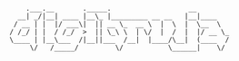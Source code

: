 ```
    .___.__       ._____.                   __        
  __| _/|__| ____ |__\_ |_________ __ __   |__|____   
 / __ | |  |/ ___\|  || __ \_  __ \  |  \  |  \__  \  
/ /_/ | |  / /_/  >  || \_\ \  | \/  |  /  |  |/ __ \_
\____ | |__\___  /|__||___  /__|  |____/\__|  (____  /
     \/   /_____/         \/           \______|    \/ 
```

<!---
brujavirtual/brujavirtual is a ✨ special ✨ repository because its `README.md` (this file) appears on your GitHub profile.
You can click the Preview link to take a look at your changes.
--->
